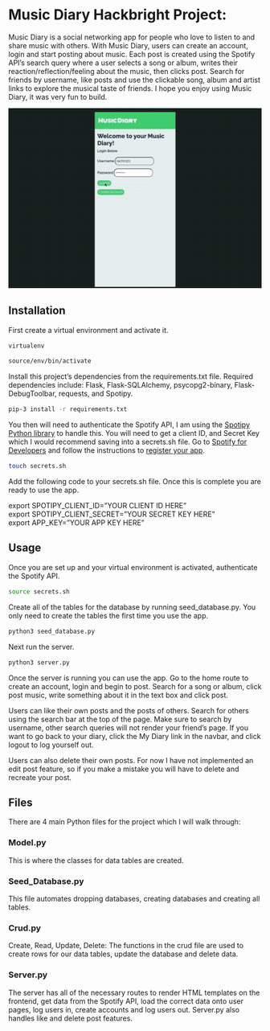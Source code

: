 # Music Diary Hackbright Project:

Music Diary is a social networking app for people who love to listen to and share music with others.  With Music Diary, users can create an account, login and start posting about music. Each post is created using the Spotify API’s search query where a user selects a song or album, writes their reaction/reflection/feeling about the music, then clicks post. Search for friends by username, like posts and use the clickable song, album and artist links to explore the musical taste of friends. I hope you enjoy using Music Diary, it was very fun to build.

![alt-text](https://github.com/rach0101/Music_Diary_Hackbright_Project/blob/main/GIF/Music%20Diary%20Gif.gif)

## Installation

First create a virtual environment and activate it.
``` bash 
virtualenv
```
``` bash
source/env/bin/activate
```
Install this project’s dependencies from the requirements.txt file.
Required dependencies include: Flask, Flask-SQLAlchemy, psycopg2-binary, Flask-DebugToolbar, requests, and Spotipy.

``` bash 
pip-3 install -r requirements.txt
```

You then will need to authenticate the Spotify API, I am using the [Spotipy Python library](https://spotipy.readthedocs.io/en/2.19.0/) to handle this. You will need to get a client ID, and Secret Key which I would recommend saving into a secrets.sh file. Go to [Spotify for Developers](https://developer.spotify.com/) and follow the instructions to [register your app](https://developer.spotify.com/documentation/general/guides/app-settings/#register-your-app). 

``` bash 
touch secrets.sh 
```
Add the following code to your secrets.sh file. Once this is complete you are ready to use the app.

export SPOTIPY_CLIENT_ID=”YOUR CLIENT ID HERE”  
export SPOTIPY_CLIENT_SECRET=”YOUR SECRET KEY HERE”  
export APP_KEY=”YOUR APP KEY HERE”  


## Usage

Once you are set up and your virtual environment is activated, authenticate the Spotify API.
``` bash
source secrets.sh
```

Create all of the tables for the database by running seed_database.py. You only need to create the tables the first time you use the app.

```bash
python3 seed_database.py
```

Next run the server.

```bash
python3 server.py
```

Once the server is running you can use the app. Go to the home route to create an account, login and begin to post. Search for a song or album, click post music, write something about it in the text box and click post. 

Users can like their own posts and the posts of others. Search for others using the search bar at the top of the page. Make sure to search by username, other search queries will not render your friend’s page. If you want to go back to your diary, click the My Diary link in the navbar, and click logout to log yourself out.

Users can also delete their own posts. For now I have not implemented an edit post feature, so if you make a mistake you will have to delete and recreate your post.

## Files
There are 4 main Python files for the project which I will walk through:

### Model.py
This is where the classes for data tables are created.

### Seed_Database.py

This file automates dropping databases, creating databases and creating all tables.

### Crud.py 

Create, Read, Update, Delete: The functions in the crud file are used to create rows for our data tables, update the database and delete data.

### Server.py 

The server has all of the necessary routes to render HTML templates on the frontend, get data from the Spotify API, load the correct data onto user pages, log users in, create accounts and log users out. Server.py also handles like and delete post 
features.
